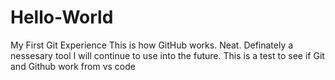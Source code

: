 # Hello-World
My First Git Experience
This is how GitHub works. Neat. Definately a nessesary tool I will continue to use into the future.
This is a test to see if Git and Github work from vs code

